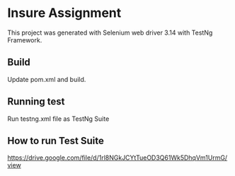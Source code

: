 # Insure Assignment

This project was generated with Selenium web driver 3.14 with TestNg Framework.

## Build 

Update pom.xml and build.

## Running test

Run testng.xml file as TestNg Suite

## How to run Test Suite

https://drive.google.com/file/d/1rl8NGkJCYtTueOD3Q61Wk5DhqVm1UrmG/view